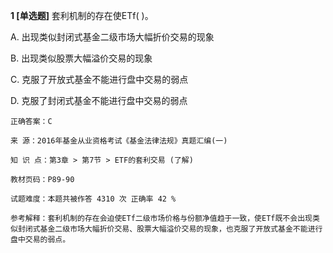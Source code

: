 **1 [单选题]** 套利机制的存在使ETf( )。

A. 出现类似封闭式基金二级市场大幅折价交易的现象

B. 出现类似股票大幅溢价交易的现象

C. 克服了开放式基金不能进行盘中交易的弱点

D. 克服了封闭式基金不能进行盘中交易的弱点

```
正确答案：C

来 源：2016年基金从业资格考试《基金法律法规》真题汇编(一)

知 识 点：第3章 > 第7节 > ETF的套利交易 (了解)

教材页码：P89-90

试题难度：本题共被作答 4310 次 正确率 42 %

参考解释：套利机制的存在会迫使ETf二级市场价格与份额净值趋于一致，使ETf既不会出现类似封闭式基金二级市场大幅折价交易、股票大幅溢价交易的现象，也克服了开放式基金不能进行盘中交易的弱点。
```

